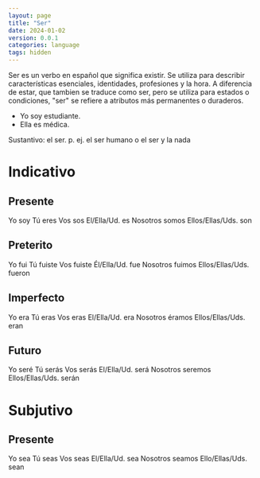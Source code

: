 ```yaml
---
layout: page
title: "Ser"
date: 2024-01-02
version: 0.0.1
categories: language
tags: hidden
---
```


Ser es un verbo en español que significa existir. Se utiliza para describir características esenciales, identidades, profesiones y la hora. A diferencia de estar, que tambien se traduce como ser, pero se utiliza para estados o condiciones, "ser" se refiere a atributos más permanentes o duraderos.

- Yo soy estudiante.
- Ella es médica.

Sustantivo: el ser. p. ej. el ser humano o el ser y la nada

# Indicativo

## Presente

Yo soy
Tú eres
Vos sos
El/Ella/Ud. es
Nosotros somos
Ellos/Ellas/Uds. son

## Preterito

Yo fui
Tú fuiste
Vos fuiste
Él/Ella/Ud. fue
Nosotros fuimos
Ellos/Ellas/Uds. fueron

## Imperfecto

Yo era
Tú eras
Vos eras
El/Ella/Ud. era
Nosotros éramos
Ellos/Ellas/Uds. eran

## Futuro

Yo seré
Tú serás
Vos serás
El/Ella/Ud. será
Nosotros seremos
Ellos/Ellas/Uds. serán

# Subjutivo

## Presente

Yo sea
Tú seas
Vos seas
El/Ella/Ud. sea
Nosotros seamos
Ello/Ellas/Uds. sean

